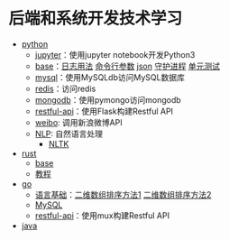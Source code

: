 # 后端和系统开发技术学习

- [python](python/)
  - [jupyter](jupyter)：使用jupyter notebook开发Python3
  - [base](base)：[日志用法](base/log.py) [命令行参数](base/cmdline.py) [json](base/json-sample.py) [守护进程](base/daemon.py) [单元测试](base/base_test.py)
  - [mysql](mysql)：使用MySQLdb访问MySQL数据库
  - [redis](redis)：访问redis
  - [mongodb](mongodb)：使用pymongo访问mongodb
  - [restful-api](restful-api)：使用Flask构建Restful API
  - [weibo](weibo): 调用新浪微博API
  - [NLP](NLP): 自然语言处理
    - [NLTK](NLP/NLTK)
- [rust](rust)
  - [base](rust/hello/src/main.rs)
  - [教程](https://kaisery.github.io/trpl-zh-cn/)
- [go](golang/)
  - [语言基础](golang/base)：[二维数组排序方法1](golang/base/sort1.go) [二维数组排序方法2](golang/base/sort2.go)
  - [MySQL](golang/db/mysql.go)
  - [restful-api](golang/restful-api)：使用mux构建Restful API
- [java](java)
